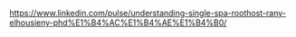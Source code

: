 https://www.linkedin.com/pulse/understanding-single-spa-roothost-rany-elhousieny-phd%E1%B4%AC%E1%B4%AE%E1%B4%B0/